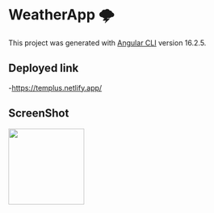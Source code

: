# WeatherApp 🌩️

This project was generated with [Angular CLI](https://github.com/angular/angular-cli) version 16.2.5.

## Deployed link
-https://templus.netlify.app/

## ScreenShot

<img src='https://github.com/THEPRANAYMISHRA/temp_Weather_app/assets/115460435/f6d8125f-63f9-4b4b-b7c7-8226963de3d3' width='150px'>
